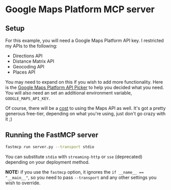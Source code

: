 # Google Maps Platform MCP server

## Setup
For this example, you will need a Google Maps Platform API key.  I restricted my APIs to the following:
- Directions API
- Distance Matrix API
- Geocoding API
- Places API

You may need to expand on this if you wish to add more functionality.  Here is the [Google Maps Platform API Picker](https://developers.google.com/maps/documentation/api-picker) to help you decided what you need.  You will also need an set an additional environment variable, `GOOGLE_MAPS_API_KEY`.

Of course, there will be a [cost](https://mapsplatform.google.com/pricing) to using the Maps API as well.  It's got a pretty generous free-tier, depending on what you're using, just don't go crazy with it ;)


## Running the FastMCP server
```sh
fastmcp run server.py --transport stdio
```

You can substitute `stdio` with `streaming-http` or `sse` (deprecated) depending on your deployment method.


**NOTE:** if you use the `fastmcp` option, it ignores the `if __name__ == "__main__"`, so you need to pass `--transport` and any other settings you wish to override.

